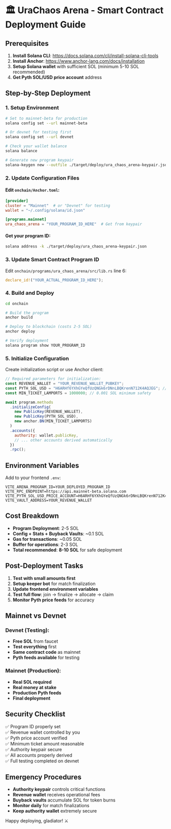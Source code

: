 # 🏛️ UraChaos Arena - Smart Contract Deployment Guide

## Prerequisites

1. **Install Solana CLI**: https://docs.solana.com/cli/install-solana-cli-tools
2. **Install Anchor**: https://www.anchor-lang.com/docs/installation
3. **Setup Solana wallet** with sufficient SOL (minimum 5-10 SOL recommended)
4. **Get Pyth SOL/USD price account** address

## Step-by-Step Deployment

### 1. Setup Environment
```bash
# Set to mainnet-beta for production
solana config set --url mainnet-beta

# Or devnet for testing first
solana config set --url devnet

# Check your wallet balance
solana balance

# Generate new program keypair
solana-keygen new --outfile ./target/deploy/ura_chaos_arena-keypair.json
```

### 2. Update Configuration Files

#### Edit `onchain/Anchor.toml`:
```toml
[provider]
cluster = "Mainnet"  # or "Devnet" for testing
wallet = "~/.config/solana/id.json"

[programs.mainnet]
ura_chaos_arena = "YOUR_PROGRAM_ID_HERE"  # Get from keypair
```

#### Get your program ID:
```bash
solana address -k ./target/deploy/ura_chaos_arena-keypair.json
```

### 3. Update Smart Contract Program ID

Edit `onchain/programs/ura_chaos_arena/src/lib.rs` line 6:
```rust
declare_id!("YOUR_ACTUAL_PROGRAM_ID_HERE");
```

### 4. Build and Deploy
```bash
cd onchain

# Build the program
anchor build

# Deploy to blockchain (costs 2-5 SOL)
anchor deploy

# Verify deployment
solana program show YOUR_PROGRAM_ID
```

### 5. Initialize Configuration

Create initialization script or use Anchor client:

```javascript
// Required parameters for initialization:
const REVENUE_WALLET = "YOUR_REVENUE_WALLET_PUBKEY";
const PYTH_SOL_USD = "H6ARHf6YXhGYeQfUzQNGk6rDNnLBQKrenN712K4AQJEG"; // Mainnet SOL/USD
const MIN_TICKET_LAMPORTS = 1000000; // 0.001 SOL minimum safety

await program.methods
  .initializeConfig(
    new PublicKey(REVENUE_WALLET),
    new PublicKey(PYTH_SOL_USD), 
    new anchor.BN(MIN_TICKET_LAMPORTS)
  )
  .accounts({
    authority: wallet.publicKey,
    // ... other accounts derived automatically
  })
  .rpc();
```

## Environment Variables

Add to your frontend `.env`:
```
VITE_ARENA_PROGRAM_ID=YOUR_DEPLOYED_PROGRAM_ID
VITE_RPC_ENDPOINT=https://api.mainnet-beta.solana.com
VITE_PYTH_SOL_USD_PRICE_ACCOUNT=H6ARHf6YXhGYeQfUzQNGk6rDNnLBQKrenN712K4AQJEG
VITE_VAULT_ADDRESS=YOUR_REVENUE_WALLET
```

## Cost Breakdown

- **Program Deployment**: 2-5 SOL
- **Config + Stats + Buyback Vaults**: ~0.1 SOL  
- **Gas for transactions**: ~0.05 SOL
- **Buffer for operations**: 2-3 SOL
- **Total recommended**: **8-10 SOL** for safe deployment

## Post-Deployment Tasks

1. **Test with small amounts first**
2. **Setup keeper bot** for match finalization
3. **Update frontend environment variables**  
4. **Test full flow**: join → finalize → allocate → claim
5. **Monitor Pyth price feeds** for accuracy

## Mainnet vs Devnet

### Devnet (Testing):
- **Free SOL** from faucet
- **Test everything** first
- **Same contract code** as mainnet
- **Pyth feeds available** for testing

### Mainnet (Production):
- **Real SOL required**
- **Real money at stake**
- **Production Pyth feeds**
- **Final deployment**

## Security Checklist

✅ Program ID properly set  
✅ Revenue wallet controlled by you  
✅ Pyth price account verified  
✅ Minimum ticket amount reasonable  
✅ Authority keypair secure  
✅ All accounts properly derived  
✅ Full testing completed on devnet  

## Emergency Procedures

- **Authority keypair** controls critical functions
- **Revenue wallet** receives operational fees
- **Buyback vaults** accumulate SOL for token burns
- **Monitor daily** for match finalizations
- **Keep authority wallet** extremely secure

Happy deploying, gladiator! ⚔️